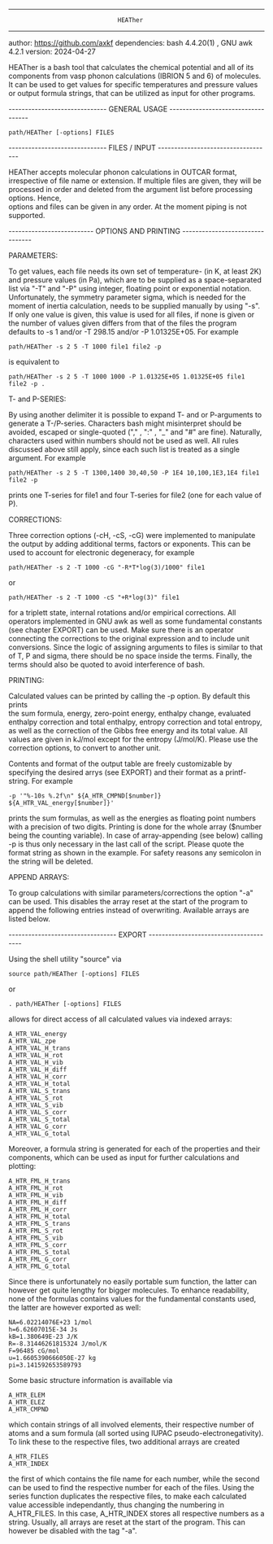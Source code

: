 --------------------------------------------------------------------------------
                                  HEATher
--------------------------------------------------------------------------------

author:       https://github.com/axkf
dependencies: bash 4.4.20(1) , GNU awk 4.2.1
version:      2024-04-27


  HEATher is a bash tool that calculates the chemical potential and all of its 
  components from vasp phonon calculations (IBRION 5 and 6) of molecules. It can 
  be used to get values for specific temperatures and pressure values or output 
  formula strings, that can be utilized as input for other programs.


------------------------------ GENERAL USAGE -----------------------------------

    path/HEATher [-options] FILES

------------------------------ FILES / INPUT -----------------------------------


  HEATher accepts molecular phonon calculations in OUTCAR format, irrespective of 
  file name or extension. If multiple files are given, they will be processed in 
  order and deleted from the argument list before processing options. Hence,  
  options and files can be given in any order. At the moment piping is not
  supported.


-------------------------- OPTIONS AND PRINTING --------------------------------


PARAMETERS:

  To get values, each file needs its own set of temperature- (in K, at least 2K) 
  and pressure values (in Pa), which are to be supplied as a space-separated list 
  via "-T" and "-P" using integer, floating point or exponential notation. 
  Unfortunately, the symmetry parameter sigma, which is needed for the moment of 
  inertia calculation, needs to be supplied manually by using "-s". If only 
  one value is given, this value is used for all files, if none is given or the 
  number of values given differs from that of the files the program defaults to 
  -s 1 and/or -T 298.15 and/or -P 1.01325E+05. For example
  
    path/HEATher -s 2 5 -T 1000 file1 file2 -p

  is equivalent to
  
    path/HEATher -s 2 5 -T 1000 1000 -P 1.01325E+05 1.01325E+05 file1 file2 -p .
  
  
T- and P-SERIES:
  
  By using another delimiter it is possible to expand T- and or P-arguments 
  to generate a T-/P-series. Characters bash might misinterpret should be 
  avoided, escaped or single-quoted ("," , ":" , "_" and "#" are fine). Naturally, 
  characters used within numbers should not be used as well. All rules discussed 
  above still apply, since each such list is treated as a single argument. For 
  example
  
    path/HEATher -s 2 5 -T 1300,1400 30,40,50 -P 1E4 10,100,1E3,1E4 file1 file2 -p
  
  prints one T-series for file1 and four T-series for file2 (one for each value 
  of P).
  
  
CORRECTIONS:
  
  Three correction options (-cH, -cS, -cG) were implemented to manipulate the output 
  by adding additional terms, factors or exponents. This can be used to account for 
  electronic degeneracy, for example
  
    path/HEATher -s 2 -T 1000 -cG "-R*T*log(3)/1000" file1
  
  or
  
    path/HEATher -s 2 -T 1000 -cS "+R*log(3)" file1
  
  for a triplett state, internal rotations and/or empirical corrections. All 
  operators implemented in GNU awk as well as some fundamental constants (see 
  chapter EXPORT) can be used. Make sure there is an operator connecting the 
  corrections to the original expression and to include unit conversions. Since the 
  logic of assigning arguments to files is similar to that of T, P and sigma, there 
  should be no space inside the terms. Finally, the terms should also be quoted to 
  avoid interference of bash.
  

PRINTING:

  Calculated values can be printed by calling the -p option. By default this prints  
  the sum formula, energy, zero-point energy, enthalpy change, evaluated enthalpy 
  correction and total enthalpy, entropy correction and total entropy, as well as
  the correction of the Gibbs free energy and its total value. All values are given
  in kJ/mol except for the entropy (J/mol/K). Please use the correction options, to 
  convert to another unit.
  
  Contents and format of the output table are freely customizable by specifying the 
  desired arrys (see EXPORT) and their format as a printf-string. For example
  
    -p '"%-10s %.2f\n" ${A_HTR_CMPND[$number]} ${A_HTR_VAL_energy[$number]}'
  
  prints the sum formulas, as well as the energies as floating point numbers with a 
  precision of two digits. Printing is done for the whole array ($number being the 
  counting variable). In case of array-appending (see below) calling -p is thus only 
  necessary in the last call of the script. Please quote the format string as shown
  in the example. For safety reasons any semicolon in the string will be deleted.
  

APPEND ARRAYS:
  
  To group calculations with similar parameters/corrections the option "-a" can be 
  used. This disables the array reset at the start of the program to append the 
  following entries instead of overwriting. Available arrays are listed below.
  
  
--------------------------------- EXPORT ---------------------------------------


  Using the shell utility "source" via
  
    source path/HEATher [-options] FILES
  
  or
  
    . path/HEATher [-options] FILES

  allows for direct access of all calculated values via indexed arrays:
	
    A_HTR_VAL_energy
    A_HTR_VAL_zpe
    A_HTR_VAL_H_trans
    A_HTR_VAL_H_rot
    A_HTR_VAL_H_vib
    A_HTR_VAL_H_diff
    A_HTR_VAL_H_corr
    A_HTR_VAL_H_total
    A_HTR_VAL_S_trans
    A_HTR_VAL_S_rot
    A_HTR_VAL_S_vib
    A_HTR_VAL_S_corr
    A_HTR_VAL_S_total
    A_HTR_VAL_G_corr
    A_HTR_VAL_G_total
  
  Moreover, a formula string is generated for each of the properties and their 
  components, which can be used as input for further calculations and plotting:

    A_HTR_FML_H_trans
    A_HTR_FML_H_rot
    A_HTR_FML_H_vib
    A_HTR_FML_H_diff
    A_HTR_FML_H_corr
    A_HTR_FML_H_total
    A_HTR_FML_S_trans
    A_HTR_FML_S_rot
    A_HTR_FML_S_vib
    A_HTR_FML_S_corr
    A_HTR_FML_S_total
    A_HTR_FML_G_corr
    A_HTR_FML_G_total

  Since there is unfortunately no easily portable sum function, the latter can 
  however get quite lengthy for bigger molecules. To enhance readability, none
  of the formulas contains values for the fundamental constants used, the latter
  are however exported as well:
  
    NA=6.02214076E+23 1/mol
    h=6.62607015E-34 Js
    kB=1.380649E-23 J/K
    R=-8.31446261815324 J/mol/K
    F=96485 cG/mol
    u=1.6605390666050E-27 kg
    pi=3.141592653589793

  Some basic structure information is availlable via 
  
    A_HTR_ELEM
    A_HTR_ELEZ
    A_HTR_CMPND

  which contain strings of all involved elements, their respective number of 
  atoms and a sum formula (all sorted using IUPAC pseudo-electronegativity). To 
  link these to the respective files, two additional arrays are created
  
    A_HTR_FILES
    A_HTR_INDEX

  the first of which contains the file name for each number, while the second 
  can be used to find the respective number for each of the files. Using the 
  series function duplicates the respective files, to make each calculated value 
  accessible independantly, thus changing the numbering in A_HTR_FILES. In this 
  case, A_HTR_INDEX stores all respective numbers as a string. Usually, all arrays
  are reset at the start of the program. This can however be disabled with the 
  tag "-a".
